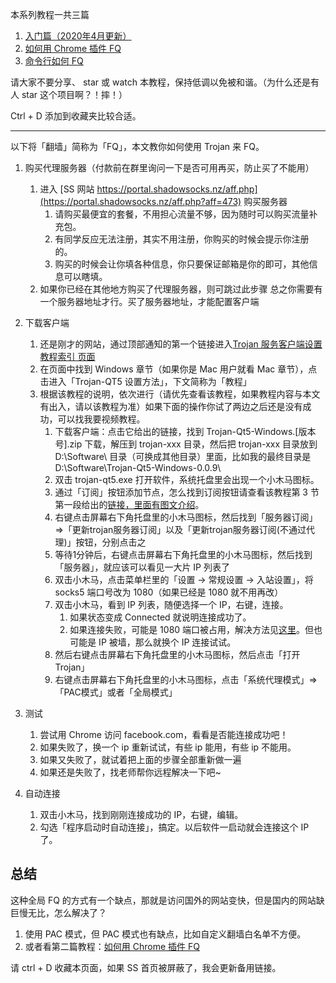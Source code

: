 本系列教程一共三篇

1. [入门篇（2020年4月更新）](https://github.com/sun-shadow/Surf_the_Internet/blob/master/%E5%85%A5%E9%97%A8%E7%AF%87.md)
2. [如何用 Chrome 插件 FQ](https://github.com/sun-shadow/Surf_the_Internet/blob/master/%E6%8F%92%E4%BB%B6%E7%AF%87.md)
3. [命令行如何 FQ](https://github.com/sun-shadow/Surf_the_Internet/blob/master/%E5%91%BD%E4%BB%A4%E8%A1%8C%E7%AF%87.md)

请大家不要分享、 star 或 watch 本教程，保持低调以免被和谐。（为什么还是有人 star 这个项目啊？！摔！）

Ctrl + D 添加到收藏夹比较合适。





---


以下将「翻墙」简称为「FQ」，本文教你如何使用 Trojan 来 FQ。

1. 购买代理服务器（付款前在群里询问一下是否可用再买，防止买了不能用）
    1. 进入 [SS 网站 https://portal.shadowsocks.nz/aff.php](https://portal.shadowsocks.nz/aff.php?aff=473) 购买服务器
        1. 请购买最便宜的套餐，不用担心流量不够，因为随时可以购买流量补充包。
        2. 有同学反应无法注册，其实不用注册，你购买的时候会提示你注册的。
        3. 购买的时候会让你填各种信息，你只要保证邮箱是你的即可，其他信息可以瞎填。
    2. 如果你已经在其他地方购买了代理服务器，则可跳过此步骤
    总之你需要有一个服务器地址才行。买了服务器地址，才能配置客户端

2. 下载客户端
    1. 还是刚才的网站，通过顶部通知的第一个链接进入[Trojan 服务客户端设置教程索引
页面](https://portal.shadowsocks.nz/knowledgebase/151/)
    2. 在页面中找到 Windows 章节（如果你是 Mac 用户就看 Mac 章节），点击进入「Trojan-QT5 设置方法」，下文简称为「教程」
    3. 根据该教程的说明，依次进行（请优先查看该教程，如果教程内容与本文有出入，请以该教程为准）如果下面的操作你试了两边之后还是没有成功，可以找我要视频教程。
        1. 下载客户端：点击它给出的链接，找到 Trojan-Qt5-Windows.[版本号].zip 下载，解压到 trojan-xxx 目录，然后把 trojan-xxx 目录放到 D:\Software\ 目录（可换成其他目录）里面，比如我的最终目录是 D:\Software\Trojan-Qt5-Windows-0.0.9\
        2. 双击 trojan-qt5.exe 打开软件，系统托盘里会出现一个小木马图标。
        2. 通过「订阅」按钮添加节点，怎么找到订阅按钮请查看该教程第 3 节第一段给出的[链接，里面有图文介绍](https://portal.shadowsocks.nz/knowledgebase/177/)。
        3. 右键点击屏幕右下角托盘里的小木马图标，然后找到「服务器订阅」 =>「更新trojan服务器订阅」以及「更新trojan服务器订阅(不通过代理)」按钮，分别点击之
        4. 等待1分钟后，右键点击屏幕右下角托盘里的小木马图标，然后找到「服务器」，就应该可以看见一大片 IP 列表了
        5. 双击小木马，点击菜单栏里的「设置 -> 常规设置 -> 入站设置」，将 socks5 端口号改为 1080（如果已经是 1080 就不用再改）
        5. 双击小木马，看到 IP 列表，随便选择一个 IP，右键，连接。
            1. 如果状态变成 Connected 就说明连接成功了。
            2. 如果连接失败，可能是 1080 端口被占用，解决方法见[这里](https://github.com/sun-shadow/Surf_the_Internet/blob/master/%E7%AB%AF%E5%8F%A3%E5%8D%A0%E7%94%A8%E8%A7%A3%E5%86%B3%E5%8A%9E%E6%B3%95.md)。但也可能是 IP 被墙，那么就换个 IP 连接试试。
        6. 然后右键点击屏幕右下角托盘里的小木马图标，然后点击「打开 Trojan」
        7. 右键点击屏幕右下角托盘里的小木马图标，点击「系统代理模式」=>「PAC模式」或者「全局模式」

3. 测试
    1. 尝试用 Chrome 访问 facebook.com，看看是否能连接成功吧！
    2. 如果失败了，换一个 ip 重新试试，有些 ip 能用，有些 ip 不能用。
    2. 如果又失败了，就试着把上面的步骤全部重新做一遍
    3. 如果还是失败了，找老师帮你远程解决一下吧~
4. 自动连接
    1. 双击小木马，找到刚刚连接成功的 IP，右键，编辑。
    2. 勾选「程序启动时自动连接」，搞定。以后软件一启动就会连接这个 IP 了。
    
## 总结

这种全局 FQ 的方式有一个缺点，那就是访问国外的网站变快，但是国内的网站缺巨慢无比，怎么解决了？

1. 使用 PAC 模式，但 PAC 模式也有缺点，比如自定义翻墙白名单不方便。
2. 或者看第二篇教程：[如何用 Chrome 插件 FQ](https://github.com/sun-shadow/Surf_the_Internet/blob/master/%E6%8F%92%E4%BB%B6%E7%AF%87.md)

请 ctrl + D 收藏本页面，如果 SS 首页被屏蔽了，我会更新备用链接。
